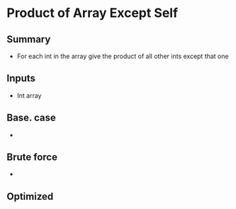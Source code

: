 # Product of Array Except Self

## Summary
- For each int in the array give the product of all other ints except that one 
## Inputs
- Int array
## Base. case
- 
## Brute force
- 
## Optimized
